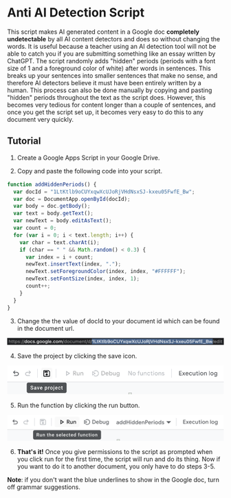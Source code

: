# Anti AI Detection Script

This script makes AI generated content in a Google doc **completely undetectable** by all AI content detectors and does so without changing the words.
It is useful because a teacher using an AI detection tool will not be able to catch you if you are submitting something like an essay written by ChatGPT.
The script randomly adds "hidden" periods (periods with a font size of 1 and a foreground color of white) after words in sentences.
This breaks up your sentences into smaller sentences that make no sense, and therefore AI detectors believe it must have been entirely written by a human.
This process can also be done manually by copying and pasting "hidden" periods throughout the text as the script does.
However, this becomes very tedious for content longer than a couple of sentences, and once you get the script set up, it becomes very easy to do this to any document very quickly.

## Tutorial

1. Create a Google Apps Script in your Google Drive.

2. Copy and paste the following code into your script.

```javascript (google script is basically just old javascript)
function addHiddenPeriods() {
  var docId = "1LtKtlb9oCUYxqwXcUJoRjVHdNsxSJ-kxeu05FwfE_Bw";
  var doc = DocumentApp.openById(docId);
  var body = doc.getBody();
  var text = body.getText();
  var newText = body.editAsText();
  var count = 0;
  for (var i = 0; i < text.length; i++) {
    var char = text.charAt(i);
    if (char == " " && Math.random() < 0.3) {
      var index = i + count;
      newText.insertText(index, ".");
      newText.setForegroundColor(index, index, "#FFFFFF");
      newText.setFontSize(index, index, 1);
      count++;
    }
  }
}
```

3. Change the the value of docId to your document id which can be found in the document url.

![Document Id](./assets/id.png)

4. Save the project by clicking the save icon.

![Save Icon](./assets/save.png)

5. Run the function by clicking the run button.

![Run Button](./assets/run.png)

6. **That's it!** Once you give permissions to the script as prompted when you click run for the first time, the script will run and do its thing. Now if you want to do it to another document, you only have to do steps 3-5.

**Note**: if you don't want the blue underlines to show in the Google doc, turn off grammar suggestions.